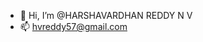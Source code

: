- 👋 Hi, I’m @HARSHAVARDHAN REDDY N V
- 📫 hvreddy57@gmail.com

<!---
HARSHAVARDHANREDDY-N-V/HARSHAVARDHANREDDY-N-V is a ✨ special ✨ repository because its `README.md` (this file) appears on your GitHub profile.
You can click the Preview link to take a look at your changes.
---
